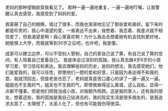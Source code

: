 老妈的那种望眼欲穿我看见了。
那种一遍一遍地重复，一遍一遍地叮嘱，让我警醒认真去感受，我感受到了妈妈的爱。

我蒙蔽了自己的眼睛，错过了很多，而我也渐渐地忘记了那些爱和美好。留下来的都是珍贵的，我心中渴望的爱，一直表达不出来，我憋着、我忍着、我差点就不相信爱了，但我渴望爱啊！我心里喜欢啊！为什么我会去想着她有机会找到更好地，她能够上大学，而我就等到30岁之后吧，也许吧，我是傻。

成家可以建立边界，可以不受别人管制，自己的家自己说了算，有自己说了算的空间，有人陪着自己爱着自己。
我是体会过深刻的孤独，我认真去跟4岁6岁的小孩学习爱，学习信任和表达，我去理解爸妈的历史，爸妈的想法，我去感受她们，他们是爱我的，我可以任性，即使他们一腔的爱和好意，只是因为表达得不和我的意，我就顶回去，但是老爸也忍了，老妈就真是苦口婆心的讲了一遍一遍又一遍。
姐姐也不生我的气，姐夫也不生我的气，即使我做得这么离谱，这么自私，显得一点都不懂事，但是他们把我当成小孩，对我额外照顾。这是我的家人，还有我的朋友，想着这些，我的孤独是我自己钻进去的，我的现实生活是很多朋友的，是我追求太高了，太理想了，太圣人化了，但也有可能我伤得很深。



